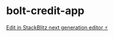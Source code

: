 # bolt-credit-app

[Edit in StackBlitz next generation editor ⚡️](https://stackblitz.com/~/github.com/0xbageltoes/bolt-credit-app)